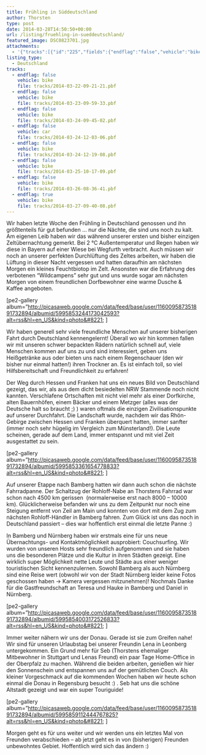 ```yaml
---
title: Frühling in Süddeutschland
author: Thorsten
type: post
date: 2014-03-28T14:50:50+00:00
url: /listing/fruehling-in-sueddeutschland/
featured_image: DSC0823701.jpg
attachments:
  - '{"tracks":[{"id":"225","fields":{"endflag":"false","vehicle":"bike"}},{"id":"226","fields":{"endflag":"false","vehicle":"bike"}},{"id":"227","fields":{"endflag":"false","vehicle":"bike"}},{"id":"228","fields":{"endflag":"false","vehicle":"car"}},{"id":"229","fields":{"endflag":"false","vehicle":"bike"}},{"id":"230","fields":{"endflag":"false","vehicle":"bike"}},{"id":"231","fields":{"endflag":"false","vehicle":"bike"}},{"id":"232","fields":{"endflag":"true","vehicle":"bike"}}]}'
listing_type:
  - Deutschland
tracks:
  - endflag: false
    vehicle: bike
    file: tracks/2014-03-22-09-21-21.pbf
  - endflag: false
    vehicle: bike
    file: tracks/2014-03-23-09-59-33.pbf
  - endflag: false
    vehicle: bike
    file: tracks/2014-03-24-09-45-02.pbf
  - endflag: false
    vehicle: car
    file: tracks/2014-03-24-12-03-06.pbf
  - endflag: false
    vehicle: bike
    file: tracks/2014-03-24-12-19-08.pbf
  - endflag: false
    vehicle: bike
    file: tracks/2014-03-25-10-17-09.pbf
  - endflag: false
    vehicle: bike
    file: tracks/2014-03-26-08-36-41.pbf
  - endflag: true
    vehicle: bike
    file: tracks/2014-03-27-09-40-08.pbf
---
```

Wir haben letzte Woche den Frühling in Deutschland genossen und ihn größtenteils für gut befunden &#8230; nur die Nächte, die sind uns noch zu kalt. Am eigenen Leib haben wir das während unserer ersten und bisher einzigen Zeltübernachtung gemerkt. Bei 2 °C Außentemperatur und Regen haben wir diese in Bayern auf einer Wiese bei Wegfurth verbracht. Auch müssen wir noch an unserer perfekten Durchlüftung des Zeltes arbeiten, wir haben die Lüftung in dieser Nacht vergessen und hatten daraufhin am nächsten Morgen ein kleines Feuchtbiotop im Zelt. Ansonsten war die Erfahrung des verbotenen &#8220;Wildcampens&#8221; sehr gut und uns wurde sogar am nächsten Morgen von einem freundlichen Dorfbewohner eine warme Dusche & Kaffee angeboten.

[pe2-gallery album=&#8221;http://picasaweb.google.com/data/feed/base/user/116009587351891732894/albumid/5995853244173042593?alt=rss&hl=en_US&kind=photo&#8221; ]

Wir haben generell sehr viele freundliche Menschen auf unserer bisherigen Fahrt durch Deutschland kennengelernt! Überall wo wir hin kommen fallen wir mit unseren schwer bepackten Rädern natürlich schnell auf, viele Menschen kommen auf uns zu und sind interessiert, geben uns Heißgetränke aus oder bieten uns nach einem Regenschauer (den wir bisher nur einmal hatten!) ihren Trockner an. Es ist einfach toll, so viel Hilfsbereitschaft und Freundlichkeit zu erfahren!

Der Weg durch Hessen und Franken hat uns ein neues Bild von Deutschland gezeigt, das wir, als aus dem dicht besiedelten NRW Stammende noch nicht kannten. Verschlafene Ortschaften mit nicht viel mehr als einer Dorfkirche, alten Bauernhöfen, einem Bäcker und einem Metzger (alles was der Deutsche halt so braucht ;) ) waren oftmals die einzigen Zivilisationspunkte auf unserer Durchfahrt. Die Landschaft wurde, nachdem wir das Rhön-Gebirge zwischen Hessen und Franken überquert hatten, immer sanfter (immer noch sehr hügelig im Vergleich zum Münsterland!). Die Leute scheinen, gerade auf dem Land, immer entspannt und mit viel Zeit ausgestattet zu sein.

[pe2-gallery album=&#8221;http://picasaweb.google.com/data/feed/base/user/116009587351891732894/albumid/5995853361654778833?alt=rss&hl=en_US&kind=photo&#8221; ]

Auf unserer Etappe nach Bamberg hatten wir dann auch schon die nächste Fahrradpanne. Der Schaltzug der Rohloff-Nabe an Thorstens Fahrrad war schon nach 4500 km gerissen  (normalerweise erst nach 8000 &#8211; 10000 km). Glücklicherweise befanden wir uns zu dem Zeitpunkt nur noch eine Steigung entfernt von Zeil am Main und konnten von dort mit dem Zug zum nächsten Rohloff-Händler in Bamberg fahren. Zum Glück ist uns das noch in Deutschland passiert &#8211; dies war hoffentlich erst einmal die letzte Panne :)

In Bamberg und Nürnberg haben wir erstmals eine für uns neue Übernachtungs- und Kontaktmöglichkeit ausprobiert: Couchsurfing. Wir wurden von unseren Hosts sehr freundlich aufgenommen und sie haben uns die besonderen Plätze und die Kultur in ihren Städten gezeigt. Eine wirklich super Möglichkeit nette Leute und Städte aus einer weniger touristischen Sicht kennenzulernen. Sowohl Bamberg als auch Nürnberg sind eine Reise wert (obwohl wir von der Stadt Nürnberg leider keine Fotos geschossen haben -> Kamera vergessen mitzunehmen)! Nochmals Danke für die Gastfreundschaft an Teresa und Hauke in Bamberg und Daniel in Nürnberg.

[pe2-gallery album=&#8221;http://picasaweb.google.com/data/feed/base/user/116009587351891732894/albumid/5995854003172526833?alt=rss&hl=en_US&kind=photo&#8221; ]

Immer weiter nähern wir uns der Donau. Gerade ist sie zum Greifen nahe! Wir sind für unseren Urlaubstag bei unserer Freundin Lena in Leonberg untergekommen. Ein Grund mehr für Seb (Thorstens ehemaliger Mitbewohner in Stuttgart und Lenas Freund) ein paar Tage Home-Office in der Oberpfalz zu machen. Während die beiden arbeiten, genießen wir hier den Sonnenschein und entspannen uns auf der gemütlichen Couch. Als kleiner Vorgeschmack auf die kommenden Wochen haben wir heute schon einmal die Donau in Regensburg besucht :) . Seb hat uns die schöne Altstadt gezeigt und war ein super Touriguide!

[pe2-gallery album=&#8221;http://picasaweb.google.com/data/feed/base/user/116009587351891732894/albumid/5995859112444767825?alt=rss&hl=en_US&kind=photo&#8221; ]

Morgen geht es für uns weiter und wir werden uns ein letztes Mal von Freunden verabschieden &#8211; ab jetzt geht es in von (bisherigen) Freunden unbewohntes Gebiet. Hoffentlich wird sich das ändern :)